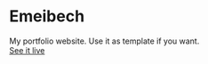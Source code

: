 # Emeibech

My portfolio website. Use it as template if you want. <br>
[See it live](https://emeibech.com)
